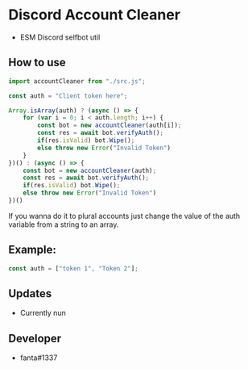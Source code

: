 # Discord Account Cleaner
* ESM Discord selfbot util


## How to use

```javascript
import accountCleaner from "./src.js";

const auth = "Client token here";

Array.isArray(auth) ? (async () => {
    for (var i = 0; i < auth.length; i++) {
        const bot = new accountCleaner(auth[i]);
        const res = await bot.verifyAuth();
        if(res.isValid) bot.Wipe();
        else throw new Error("Invalid Token")
    }
})() : (async () => {
    const bot = new accountCleaner(auth);
    const res = await bot.verifyAuth();
    if(res.isValid) bot.Wipe();
    else throw new Error("Invalid Token")
})()
```
 If you wanna do it to plural accounts just change the value of the auth variable from a string to an array.
 
 ## Example: 
 
 ```javascript
 const auth = ["token 1", "Token 2"];
 ```

## Updates
* Currently nun

## Developer
* fanta#1337
